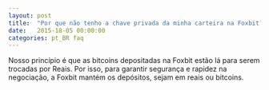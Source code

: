 ```yaml
---
layout: post
title:  "Por que não tenho a chave privada da minha carteira na Foxbit?"
date:   2015-18-05 00:00:00
categories: pt_BR faq
---
```


Nosso princípio é que as bitcoins depositadas na Foxbit estão lá para serem trocadas por Reais. Por isso, para garantir segurança e rapidez na negociação, a Foxbit mantém os depósitos, sejam em reais ou bitcoins. 
